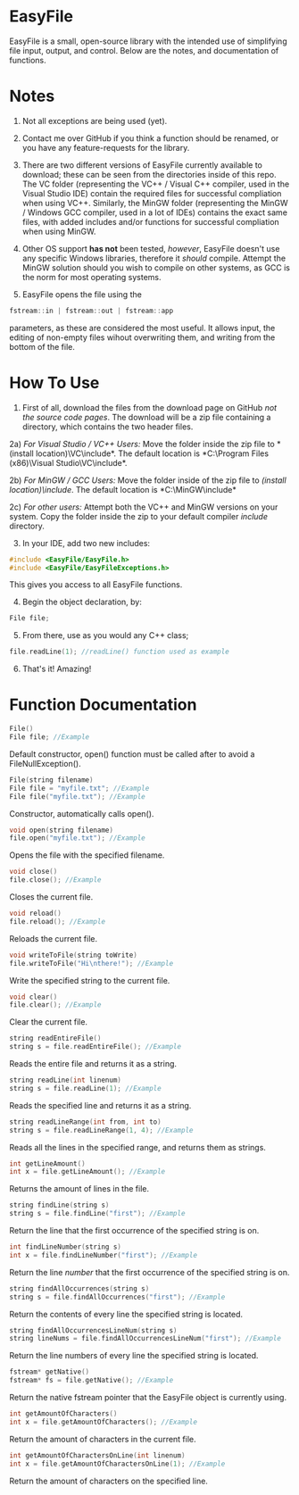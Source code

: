 # EasyFile
EasyFile is a small, open-source library with the intended use of simplifying file input, output, and control. Below are the notes, and documentation of functions.

# Notes
1) Not all exceptions are being used (yet).

2) Contact me over GitHub if you think a function should be renamed, or you have any feature-requests for the library.

3) There are two different versions of EasyFile currently available to download; these can be seen from the directories 
inside of this repo. The VC folder (representing the VC++ / Visual C++ compiler, used in the Visual Studio IDE) contain 
the required files for successful compliation when using VC++. Similarly, the MinGW folder (representing the MinGW / Windows GCC compiler, used in a lot of IDEs) contains the exact same files, with added includes and/or functions for successful compliation when using MinGW.

4) Other OS support **has not** been tested, *however*, EasyFile doesn't use any specific Windows libraries, therefore it *should* compile. Attempt the MinGW solution should you wish to compile on other systems, as GCC is the norm for most operating systems.

5) EasyFile opens the file using the
```c++
fstream::in | fstream::out | fstream::app
```
parameters, as these are considered the most useful. It allows input, the editing of non-empty files wihout overwriting them, and writing from the bottom of the file.

# How To Use
1) First of all, download the files from the download page on GitHub *not the source code pages*. The download will be a zip file containing a directory, which contains the two header files.

2a) *For Visual Studio / VC++ Users:* Move the folder inside the zip file to *(install location)\VC\include\*. The default location is *C:\Program Files (x86)\Visual Studio\VC\include\*.

2b) *For MinGW / GCC Users:* Move the folder inside of the zip file to *(install location)\include*. The default location is *C:\MinGW\include\*

2c) *For other users:* Attempt both the VC++ and MinGW versions on your system. Copy the folder inside the zip to your default compiler *include* directory.

3) In your IDE, add two new includes:
```c++
#include <EasyFile/EasyFile.h>
#include <EasyFile/EasyFileExceptions.h>
```
This gives you access to all EasyFile functions.

4) Begin the object declaration, by:
```c++
File file;
```
5) From there, use as you would any C++ class;
```c++
file.readLine(1); //readLine() function used as example
```
6) That's it! Amazing!

# Function Documentation
```c++
File()
File file; //Example
``` 
Default constructor, open() function must be called after to avoid a FileNullException().
```c++
File(string filename)
File file = "myfile.txt"; //Example
File file("myfile.txt"); //Example
``` 
Constructor, automatically calls open().
```c++
void open(string filename)
file.open("myfile.txt"); //Example
``` 
Opens the file with the specified filename.
```c++
void close()
file.close(); //Example
``` 
Closes the current file.
```c++
void reload()
file.reload(); //Example
``` 
Reloads the current file.
```c++
void writeToFile(string toWrite)
file.writeToFile("Hi\nthere!"); //Example
``` 
Write the specified string to the current file.
```c++
void clear()
file.clear(); //Example
``` 
Clear the current file.
```c++
string readEntireFile()
string s = file.readEntireFile(); //Example
``` 
Reads the entire file and returns it as a string.
```c++
string readLine(int linenum)
string s = file.readLine(1); //Example
``` 
Reads the specified line and returns it as a string.
```c++
string readLineRange(int from, int to)
string s = file.readLineRange(1, 4); //Example
``` 
Reads all the lines in the specified range, and returns them as strings.
```c++
int getLineAmount()
int x = file.getLineAmount(); //Example
``` 
Returns the amount of lines in the file.
```c++
string findLine(string s)
string s = file.findLine("first"); //Example
``` 
Return the line that the first occurrence of the specified string is on.
```c++
int findLineNumber(string s)
int x = file.findLineNumber("first"); //Example
``` 
Return the line *number* that the first occurrence of the specified string is on.
```c++
string findAllOccurrences(string s)
string s = file.findAllOccurrences("first"); //Example
``` 
Return the contents of every line the specified string is located.
```c++
string findAllOccurrencesLineNum(string s)
string lineNums = file.findAllOccurrencesLineNum("first"); //Example
``` 
Return the line numbers of every line the specified string is located.
```c++
fstream* getNative()
fstream* fs = file.getNative(); //Example
``` 
Return the native fstream pointer that the EasyFile object is currently using.
```c++
int getAmountOfCharacters()
int x = file.getAmountOfCharacters(); //Example
``` 
Return the amount of characters in the current file.
```c++
int getAmountOfCharactersOnLine(int linenum)
int x = file.getAmountOfCharactersOnLine(1); //Example
``` 
Return the amount of characters on the specified line.
